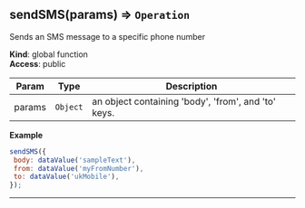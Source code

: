 <a name="sendSMS"></a>

## sendSMS(params) ⇒ <code>Operation</code>
Sends an SMS message to a specific phone number

**Kind**: global function  
**Access**: public  

| Param | Type | Description |
| --- | --- | --- |
| params | <code>Object</code> | an object containing 'body', 'from', and 'to' keys. |

**Example**  
```js
sendSMS({
 body: dataValue('sampleText'),
 from: dataValue('myFromNumber'),
 to: dataValue('ukMobile'),
});
```

* * *

